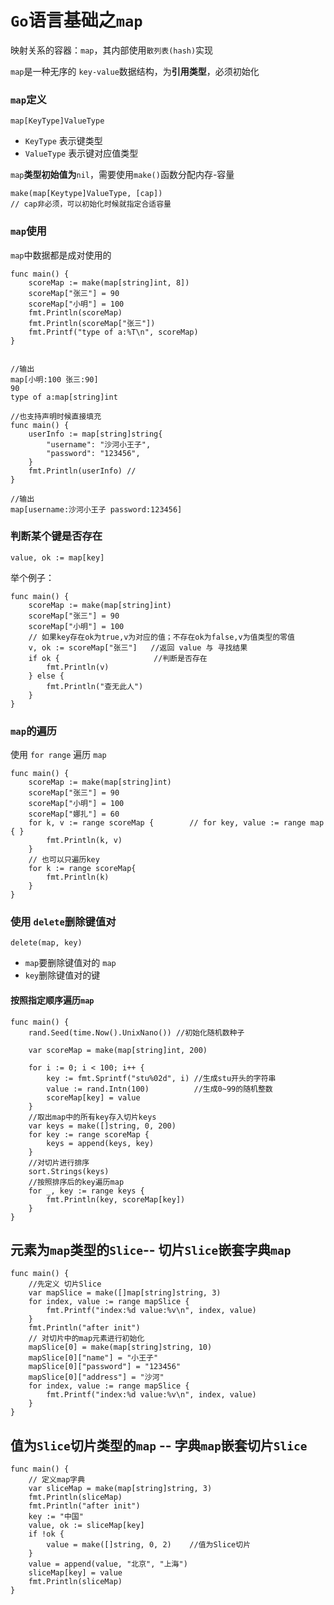 # `Go`语言基础之`map`
映射关系的容器：`map`，其内部使用`散列表(hash)`实现

`map`是一种无序的 `key-value`数据结构，为**引用类型**，必须初始化

### `map`定义
```
map[KeyType]ValueType
```
* `KeyType` 表示键类型
* `ValueType` 表示键对应值类型

`map`**类型初始值为**`nil`，需要使用`make()`函数分配内存-容量
```
make(map[Keytype]ValueType, [cap])
// cap非必须，可以初始化时候就指定合适容量
```
### `map`使用
`map`中数据都是成对使用的
```
func main() {
    scoreMap := make(map[string]int, 8])
    scoreMap["张三"] = 90
    scoreMap["小明"] = 100
    fmt.Println(scoreMap)
    fmt.Println(scoreMap["张三"])
    fmt.Printf("type of a:%T\n", scoreMap)
}


//输出
map[小明:100 张三:90]
90
type of a:map[string]int

//也支持声明时候直接填充
func main() {
	userInfo := map[string]string{
		"username": "沙河小王子",
		"password": "123456",
	}
	fmt.Println(userInfo) //
}

//输出
map[username:沙河小王子 password:123456]
```

### 判断某个键是否存在
```
value, ok := map[key]
```
举个例子：
```
func main() {
    scoreMap := make(map[string]int)
	scoreMap["张三"] = 90
	scoreMap["小明"] = 100
	// 如果key存在ok为true,v为对应的值；不存在ok为false,v为值类型的零值
	v, ok := scoreMap["张三"]   //返回 value 与 寻找结果
	if ok {                     //判断是否存在
		fmt.Println(v)
	} else {
		fmt.Println("查无此人")
	}
}
```

### `map`的遍历
使用 `for range` 遍历 `map`
```
func main() {
	scoreMap := make(map[string]int)
	scoreMap["张三"] = 90
	scoreMap["小明"] = 100
	scoreMap["娜扎"] = 60
	for k, v := range scoreMap {        // for key, value := range map { }
		fmt.Println(k, v)
	}
	// 也可以只遍历key
	for k := range scoreMap{
	    fmt.Println(k)
	}
}
```
### 使用 `delete`删除键值对
```
delete(map, key)
```
* `map`要删除键值对的 `map`
* `key`删除键值对的键

#### 按照指定顺序遍历`map`
```
func main() {
	rand.Seed(time.Now().UnixNano()) //初始化随机数种子

	var scoreMap = make(map[string]int, 200)

	for i := 0; i < 100; i++ {
		key := fmt.Sprintf("stu%02d", i) //生成stu开头的字符串
		value := rand.Intn(100)          //生成0~99的随机整数
		scoreMap[key] = value
	}
	//取出map中的所有key存入切片keys
	var keys = make([]string, 0, 200)
	for key := range scoreMap {
		keys = append(keys, key)
	}
	//对切片进行排序
	sort.Strings(keys)
	//按照排序后的key遍历map
	for _, key := range keys {
		fmt.Println(key, scoreMap[key])
	}
}
```

## 元素为`map`类型的`Slice`-- 切片`Slice`嵌套字典`map`
```
func main() {
    //先定义 切片Slice
	var mapSlice = make([]map[string]string, 3)
	for index, value := range mapSlice {
		fmt.Printf("index:%d value:%v\n", index, value)
	}
	fmt.Println("after init")
	// 对切片中的map元素进行初始化
	mapSlice[0] = make(map[string]string, 10)
	mapSlice[0]["name"] = "小王子"
	mapSlice[0]["password"] = "123456"
	mapSlice[0]["address"] = "沙河"
	for index, value := range mapSlice {
		fmt.Printf("index:%d value:%v\n", index, value)
	}
}
```
## 值为`Slice`切片类型的`map` -- 字典`map`嵌套切片`Slice`
```
func main() {
    // 定义map字典
	var sliceMap = make(map[string]string, 3)
	fmt.Println(sliceMap)
	fmt.Println("after init")
	key := "中国"
	value, ok := sliceMap[key]
	if !ok {
		value = make([]string, 0, 2)    //值为Slice切片
	}
	value = append(value, "北京", "上海")
	sliceMap[key] = value
	fmt.Println(sliceMap)
}
```